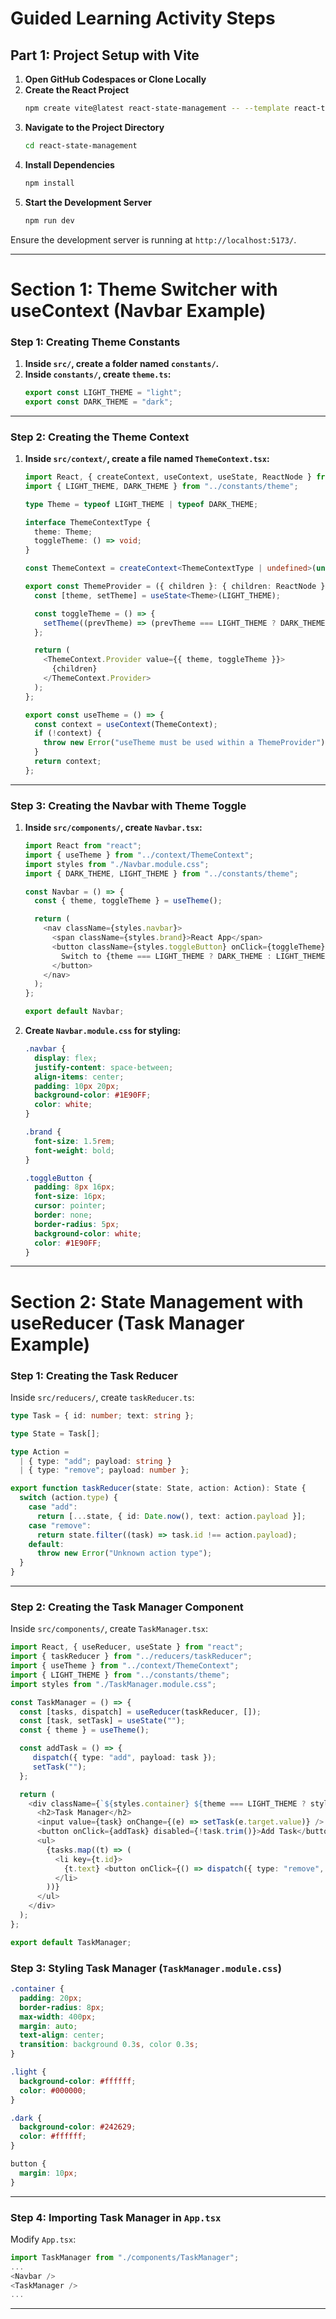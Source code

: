 
# **Guided Learning Activity Steps**

## **Part 1: Project Setup with Vite**
1. **Open GitHub Codespaces or Clone Locally**
2. **Create the React Project**
   ```bash
   npm create vite@latest react-state-management -- --template react-ts
   ```
3. **Navigate to the Project Directory**
   ```bash
   cd react-state-management
   ```
4. **Install Dependencies**
   ```bash
   npm install
   ```
5. **Start the Development Server**
   ```bash
   npm run dev
   ```

Ensure the development server is running at `http://localhost:5173/`.

---

# **Section 1: Theme Switcher with useContext (Navbar Example)**

### **Step 1: Creating Theme Constants**
1. **Inside `src/`, create a folder named `constants/`.**
2. **Inside `constants/`, create `theme.ts`:**
   ```typescript
   export const LIGHT_THEME = "light";
   export const DARK_THEME = "dark";
   ```

---

### **Step 2: Creating the Theme Context**
1. **Inside `src/context/`, create a file named `ThemeContext.tsx`:**
   ```typescript
   import React, { createContext, useContext, useState, ReactNode } from "react";
   import { LIGHT_THEME, DARK_THEME } from "../constants/theme";

   type Theme = typeof LIGHT_THEME | typeof DARK_THEME;

   interface ThemeContextType {
     theme: Theme;
     toggleTheme: () => void;
   }

   const ThemeContext = createContext<ThemeContextType | undefined>(undefined);

   export const ThemeProvider = ({ children }: { children: ReactNode }) => {
     const [theme, setTheme] = useState<Theme>(LIGHT_THEME);

     const toggleTheme = () => {
       setTheme((prevTheme) => (prevTheme === LIGHT_THEME ? DARK_THEME : LIGHT_THEME));
     };

     return (
       <ThemeContext.Provider value={{ theme, toggleTheme }}>
         {children}
       </ThemeContext.Provider>
     );
   };

   export const useTheme = () => {
     const context = useContext(ThemeContext);
     if (!context) {
       throw new Error("useTheme must be used within a ThemeProvider");
     }
     return context;
   };
   ```

---

### **Step 3: Creating the Navbar with Theme Toggle**
1. **Inside `src/components/`, create `Navbar.tsx`:**
   ```typescript
   import React from "react";
   import { useTheme } from "../context/ThemeContext";
   import styles from "./Navbar.module.css";
   import { DARK_THEME, LIGHT_THEME } from "../constants/theme";

   const Navbar = () => {
     const { theme, toggleTheme } = useTheme();

     return (
       <nav className={styles.navbar}>
         <span className={styles.brand}>React App</span>
         <button className={styles.toggleButton} onClick={toggleTheme}>
           Switch to {theme === LIGHT_THEME ? DARK_THEME : LIGHT_THEME} Mode
         </button>
       </nav>
     );
   };

   export default Navbar;
   ```

2. **Create `Navbar.module.css` for styling:**
   ```css
   .navbar {
     display: flex;
     justify-content: space-between;
     align-items: center;
     padding: 10px 20px;
     background-color: #1E90FF;
     color: white;
   }

   .brand {
     font-size: 1.5rem;
     font-weight: bold;
   }

   .toggleButton {
     padding: 8px 16px;
     font-size: 16px;
     cursor: pointer;
     border: none;
     border-radius: 5px;
     background-color: white;
     color: #1E90FF;
   }
   ```

---

# **Section 2: State Management with useReducer (Task Manager Example)**

### **Step 1: Creating the Task Reducer**
Inside `src/reducers/`, create `taskReducer.ts`:
```typescript
type Task = { id: number; text: string };

type State = Task[];

type Action =
  | { type: "add"; payload: string }
  | { type: "remove"; payload: number };

export function taskReducer(state: State, action: Action): State {
  switch (action.type) {
    case "add":
      return [...state, { id: Date.now(), text: action.payload }];
    case "remove":
      return state.filter((task) => task.id !== action.payload);
    default:
      throw new Error("Unknown action type");
  }
}
```

---

### **Step 2: Creating the Task Manager Component**
Inside `src/components/`, create `TaskManager.tsx`:
```typescript
import React, { useReducer, useState } from "react";
import { taskReducer } from "../reducers/taskReducer";
import { useTheme } from "../context/ThemeContext";
import { LIGHT_THEME } from "../constants/theme";
import styles from "./TaskManager.module.css";

const TaskManager = () => {
  const [tasks, dispatch] = useReducer(taskReducer, []);
  const [task, setTask] = useState("");
  const { theme } = useTheme();

  const addTask = () => {
     dispatch({ type: "add", payload: task });
     setTask("");
  };

  return (
    <div className={`${styles.container} ${theme === LIGHT_THEME ? styles.light : styles.dark}`}>
      <h2>Task Manager</h2>
      <input value={task} onChange={(e) => setTask(e.target.value)} />
      <button onClick={addTask} disabled={!task.trim()}>Add Task</button>
      <ul>
        {tasks.map((t) => (
          <li key={t.id}>
            {t.text} <button onClick={() => dispatch({ type: "remove", payload: t.id })}>X</button>
          </li>
        ))}
      </ul>
    </div>
  );
};

export default TaskManager;
```

### **Step 3: Styling Task Manager (`TaskManager.module.css`)**
```css
.container {
  padding: 20px;
  border-radius: 8px;
  max-width: 400px;
  margin: auto;
  text-align: center;
  transition: background 0.3s, color 0.3s;
}

.light {
  background-color: #ffffff;
  color: #000000;
}

.dark {
  background-color: #242629;
  color: #ffffff;
}

button {
  margin: 10px;
}
```

---

### **Step 4: Importing Task Manager in `App.tsx`**
Modify `App.tsx`:
```typescript
import TaskManager from "./components/TaskManager";
...
<Navbar />
<TaskManager />
...
```

---

